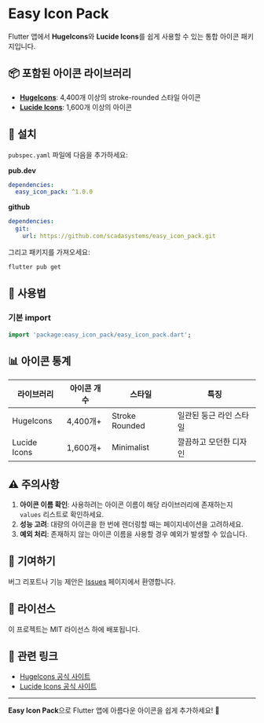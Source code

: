 # Easy Icon Pack

Flutter 앱에서 **HugeIcons**와 **Lucide Icons**를 쉽게 사용할 수 있는 통합 아이콘 패키지입니다.

## 📦 포함된 아이콘 라이브러리

- [**HugeIcons**](https://hugeicons.com/icons): 4,400개 이상의 stroke-rounded 스타일 아이콘
- [**Lucide Icons**](https://lucide.dev/icons): 1,600개 이상의 아이콘

## 🚀 설치

`pubspec.yaml` 파일에 다음을 추가하세요:

**pub.dev**
```yaml
dependencies:
  easy_icon_pack: ^1.0.0
```

**github**
```yaml
dependencies:
  git:
    url: https://github.com/scadasystems/easy_icon_pack.git
```

그리고 패키지를 가져오세요:

```bash
flutter pub get
```

## 📖 사용법

### 기본 import

```dart
import 'package:easy_icon_pack/easy_icon_pack.dart';
```


## 📊 아이콘 통계

| 라이브러리 | 아이콘 개수 | 스타일 | 특징 |
|-----------|-----------|--------|------|
| HugeIcons | 4,400개+ | Stroke Rounded | 일관된 둥근 라인 스타일 |
| Lucide Icons | 1,600개+ | Minimalist | 깔끔하고 모던한 디자인 |


## ⚠️ 주의사항

1. **아이콘 이름 확인**: 사용하려는 아이콘 이름이 해당 라이브러리에 존재하는지 `values` 리스트로 확인하세요.
2. **성능 고려**: 대량의 아이콘을 한 번에 렌더링할 때는 페이지네이션을 고려하세요.
3. **예외 처리**: 존재하지 않는 아이콘 이름을 사용할 경우 예외가 발생할 수 있습니다.

## 🤝 기여하기

버그 리포트나 기능 제안은 [Issues](https://github.com/scadasystems/easy_icon_pack/issues) 페이지에서 환영합니다.

## 📄 라이선스

이 프로젝트는 MIT 라이선스 하에 배포됩니다.

## 🔗 관련 링크

- [HugeIcons 공식 사이트](https://hugeicons.com/)
- [Lucide Icons 공식 사이트](https://lucide.dev/)

---

**Easy Icon Pack**으로 Flutter 앱에 아름다운 아이콘을 쉽게 추가하세요! 🎉
